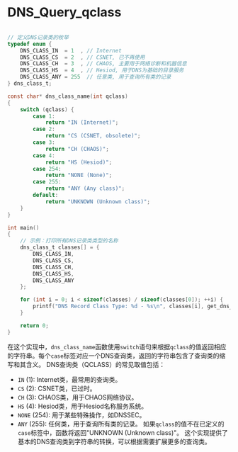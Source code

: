 # DNS_Query_qclass
```c

// 定义DNS记录类的枚举
typedef enum {
    DNS_CLASS_IN  = 1  , // Internet
    DNS_CLASS_CS  = 2  , // CSNET, 已不再使用
    DNS_CLASS_CH  = 3  , // CHAOS, 主要用于网络诊断和机器信息
    DNS_CLASS_HS  = 4  , // Hesiod, 用于DNS为基础的目录服务
    DNS_CLASS_ANY = 255  // 任意类, 用于查询所有类的记录
} dns_class_t;

const char* dns_class_name(int qclass) 
{
    switch (qclass) {
        case 1:
            return "IN (Internet)";
        case 2:
            return "CS (CSNET, obsolete)";
        case 3:
            return "CH (CHAOS)";
        case 4:
            return "HS (Hesiod)";
        case 254:
            return "NONE (None)";
        case 255:
            return "ANY (Any class)";
        default:
            return "UNKNOWN (Unknown class)";
    }
}

int main() 
{
    // 示例：打印所有DNS记录类类型的名称
    dns_class_t classes[] = {
        DNS_CLASS_IN, 
        DNS_CLASS_CS, 
        DNS_CLASS_CH, 
        DNS_CLASS_HS, 
        DNS_CLASS_ANY
    };

    for (int i = 0; i < sizeof(classes) / sizeof(classes[0]); ++i) {
        printf("DNS Record Class Type: %d - %s\n", classes[i], get_dns_class_name(classes[i]));
    }

    return 0;
}
```
在这个实现中，`dns_class_name`函数使用`switch`语句来根据`qclass`的值返回相应的字符串。每个`case`标签对应一个DNS查询类，返回的字符串包含了查询类的缩写和其含义。
DNS查询类（QCLASS）的常见取值包括：
- `IN` (1): Internet类，最常用的查询类。
- `CS` (2): CSNET类，已过时。
- `CH` (3): CHAOS类，用于CHAOS网络协议。
- `HS` (4): Hesiod类，用于Hesiod名称服务系统。
- `NONE` (254): 用于某些特殊操作，如DNSSEC。
- `ANY` (255): 任何类，用于查询所有类的记录。
如果`qclass`的值不在已定义的`case`标签中，函数将返回"UNKNOWN (Unknown class)"。
这个实现提供了基本的DNS查询类到字符串的转换，可以根据需要扩展更多的查询类。
